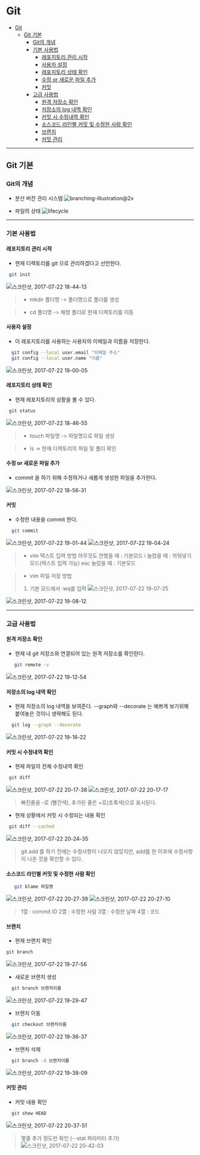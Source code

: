 




 # Git

<!-- toc orderedList:0 depthFrom:1 depthTo:6 -->

* [Git](#git)
  * [Git 기본](#git-기본)
    * [Git의 개념](#git의-개념)
    * [기본 사용법](#기본-사용법)
      * [레포지토리 관리 시작](#레포지토리-관리-시작)
      * [사용자 설정](#사용자-설정)
      * [레포지토리 상태 확인](#레포지토리-상태-확인)
      * [수정 or 새로운 파일 추가](#수정-or-새로운-파일-추가)
      * [커밋](#커밋)
    * [고급 사용법](#고급-사용법)
      * [원격 저장소 확인](#원격-저장소-확인)
      * [저장소의 log 내역 확인](#저장소의-log-내역-확인)
      * [커밋 시 수정내역 확인](#커밋-시-수정내역-확인)
      * [소스코드 라인별 커밋 및 수정한 사람 확인](#소스코드-라인별-커밋-및-수정한-사람-확인)
      * [브랜치](#브랜치)
      * [커밋 관리](#커밋-관리)

<!-- tocstop -->

---
 ## Git 기본
 ### Git의 개념

 - 분산 버전 관리 시스템
 ![branching-illustration@2x](http://i.imgur.com/lH5j8w8.png)

 - 파일의 상태
 ![lifecycle](http://i.imgur.com/fFY8CuP.png)

 ---

 ### 기본 사용법

 #### 레포지토리 관리 시작

 - 현재 디렉토리를 git 으로 관리하겠다고 선언한다.

 ```bash
  git init
 ```
 ![스크린샷, 2017-07-22 18-44-13](http://i.imgur.com/0geV6DJ.png)


 > - mkdir 폴더명
    ->  폴더명으로 폴더를 생성

>  - cd 폴더명
    -> 해항 폴더로 현재 디렉토리를 이동

 #### 사용자 설정
- 이 레포지토리를 사용하는 사용자의 이메일과 이름을 저장한다.

```bash
  git config --local user.email "이메일 주소"
  git config --local user.name "이름"
```

![스크린샷, 2017-07-22 19-00-05](http://i.imgur.com/G20vKPC.png)

 #### 레포지토리 상태 확인

- 현재 레포지토리의 상황을 볼 수 있다.

 ```bash
  git status
 ```
 ![스크린샷, 2017-07-22 18-46-55](http://i.imgur.com/fGvrEgb.png)


 > - touch 파일명
    -> 파일명으로 파일 생성

 > - ls
    -> 현재 디렉토리의 파일 및 폴더 확인  

  #### 수정 or 새로운 파일 추가
  - commit 을 하기 위해 수정하거나 새롭게 생성한 파일을 추가한다.

  ![스크린샷, 2017-07-22 18-56-31](http://i.imgur.com/aMNiXFJ.png)

  #### 커밋
  - 수정한 내용을 commit 한다.

  ```bash
    git commit
  ```
  ![스크린샷, 2017-07-22 19-01-44](http://i.imgur.com/alPxF9b.png)
  ![스크린샷, 2017-07-22 19-04-24](http://i.imgur.com/FWk6Ags.png)

  >* vim 텍스트 입력 방법
  아무것도 안했을 때  : 기본모드
  i 눌렀을 때 : 끼워넣기 모드(텍스트 입력 가능)
  esc 눌렀을 때 : 기본모드

  > * vim 파일 저장 방법
  > 1) 기본 모드에서 :wq를 입력
  >![스크린샷, 2017-07-22 19-07-25](http://i.imgur.com/jupQwdm.png)

  ![스크린샷, 2017-07-22 19-08-12](http://i.imgur.com/iXhWKFL.png)

---

  ### 고급 사용법

  #### 원격 저장소 확인
   * 현재 내 git 저장소와 연결되어 있는 원격 저장소를 확인한다.

   ```bash
      git remote -v
   ```

   ![스크린샷, 2017-07-22 19-12-54](http://i.imgur.com/e3xITsu.png)


   #### 저장소의 log 내역 확인
   * 현재 저장소의 log 내역을 보여준다. --graph와 --decorate 는 예쁘게 보기위해 붙여놓은 것이니 생략해도 된다.

  ```bash
    git log --graph --decorate
  ```

   ![스크린샷, 2017-07-22 19-16-22](http://i.imgur.com/fQA3h6F.png)

   #### 커밋 시 수정내역 확인

   * 현재 파일의 전체 수정내역 확인

   ```bash
    git diff

   ```
   ![스크린샷, 2017-07-22 20-17-38](http://i.imgur.com/Ykw5O3r.png)
   ![스크린샷, 2017-07-22 20-17-17](http://i.imgur.com/A1LowM6.png)

   > 빠진줄을 -로 (빨간색), 추가된 줄은 +로(초록색)으로 표시된다.

   * 현재 상황에서 커밋 시 수정되는 내용 확인

   ```bash
    git diff --cached

   ```

   ![스크린샷, 2017-07-22 20-24-35](http://i.imgur.com/XYtvo2f.png)

   >git add 를 하기 전에는 수정사항이 나오지 않았지만, add를 한 이후에 수정사항이 나온 것을 확인할 수 있다.

   #### 소스코드 라인별 커밋 및 수정한 사람 확인

   ```bash
      git blame 파일명

   ```

   ![스크린샷, 2017-07-22 20-27-39](http://i.imgur.com/AMJY0OD.png)
   ![스크린샷, 2017-07-22 20-27-10](http://i.imgur.com/rvfZvJu.png)

   >1열 : commit ID
   2열 : 수정한 사람
   3열 : 수정한 날짜
   4열 : 코드

   #### 브랜치
   * 현재 브랜치 확인

   ```bash
   git branch

   ```


  ![스크린샷, 2017-07-22 19-27-56](http://i.imgur.com/qwQ8ojZ.png)

  * 새로운 브랜치 생성

  ```bash
    git branch 브랜치이름

  ```
  ![스크린샷, 2017-07-22 19-29-47](http://i.imgur.com/gsO14I7.png)

  * 브렌치 이동

  ```bash
    git checkout 브랜치이름

  ```
  ![스크린샷, 2017-07-22 19-36-37](http://i.imgur.com/zmbFdVu.png)

  * 브랜치 삭제

  ```bash
    git branch -d 브랜치이름

  ```
 ![스크린샷, 2017-07-22 19-38-09](http://i.imgur.com/dZGbdsQ.png)


  #### 커밋 관리

  * 커밋 내용 확인

  ```bash
    git show HEAD

  ```

  ![스크린샷, 2017-07-22 20-37-51](http://i.imgur.com/Z7fZA4H.png)

  > 몇줄 추가 정도만 확인  (--stat 파라미터 추가)
  ![스크린샷, 2017-07-22 20-42-03](http://i.imgur.com/t7rmLWw.png)
